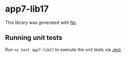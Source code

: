 # app7-lib17

This library was generated with [Nx](https://nx.dev).

## Running unit tests

Run `nx test app7-lib17` to execute the unit tests via [Jest](https://jestjs.io).
